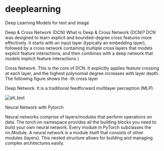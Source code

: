 # deeplearning
Deep Learning Models for text and image

Deep & Cross Network (DCN)
What is Deep & Cross Network (DCN)? DCN was designed to learn explicit and bounded-degree cross features more effectively. It starts with an input layer (typically an embedding layer), followed by a cross network containing multiple cross layers that models explicit feature interactions, and then combines with a deep network that models implicit feature interactions.\

Cross Network. This is the core of DCN. It explicitly applies feature crossing at each layer, and the highest polynomial degree increases with layer depth. The following figure shows the 
-th cross layer

Deep Network. It is a traditional feedforward multilayer perceptron (MLP).

![alt_text](https://camo.githubusercontent.com/f59de32a658b2f1524975da7d055e870968671e3b68c5d38179e97b0d8f523ca/687474703a2f2f64726976652e676f6f676c652e636f6d2f75633f6578706f72743d766965772669643d3157744455435636622d656574556e575643416d635068386d4a46757435455564)

Neural Network with Pytorch

Neural networks comprise of layers/modules that perform operations on data. The torch.nn namespace provides all the building blocks you need to build your own neural network. Every module in PyTorch subclasses the nn.Module. A neural network is a module itself that consists of other modules (layers). This nested structure allows for building and managing complex architectures easily.



